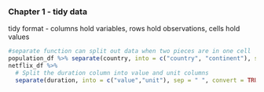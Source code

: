 ### Chapter 1 - tidy data   
tidy format - columns hold variables, rows hold observations, cells hold values  
```R
#separate function can split out data when two pieces are in one cell
population_df %>% separate(country, into = c("country", "continent"), sep = ",")
netflix_df %>% 
  # Split the duration column into value and unit columns
  separate(duration, into = c("value","unit"), sep = " ", convert = TRUE)
  
```
